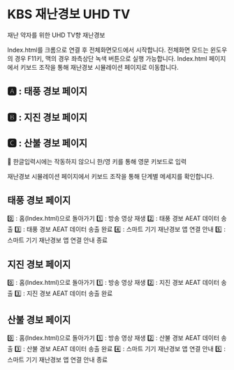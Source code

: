 # KBS 재난경보 UHD TV

재난 약자를 위한 UHD TV향 재난경보

Index.html를 크롬으로 연결 후 전체화면모드에서 시작합니다. 
전체화면 모드는 윈도우의 경우 F11키, 맥의 경우 좌측상단 녹색 버튼으로 실행 가능합니다. 
Index.html 페이지에서 키보드 조작을 통해 재난경보 시뮬레이션 페이지로 이동합니다.

## 🅰 : 태풍 경보 페이지
## 🅱 : 지진 경보 페이지
## 🅲 : 산불 경보 페이지

📌 한글입력시에는 작동하지 않으니 한/영 키를 통해 영문 키보드로 입력

재난경보 시뮬레이션 페이지에서 키보드 조작을 통해 단계별 메세지를 확인합니다. 

## 태풍 경보 페이지
0️⃣ : 홈(Index.html)으로 돌아가기
1️⃣ : 방송 영상 재생
2️⃣ : 태풍 경보 AEAT 데이터 송출
3️⃣ : 태풍 경보 AEAT 데이터 송출 완료
4️⃣ : 스마트 기기 재난경보 앱 연결 안내
5️⃣ : 스마트 기기 재난경보 앱 연결 안내 종료

## 지진 경보 페이지
0️⃣ : 홈(Index.html)으로 돌아가기
1️⃣ : 방송 영상 재생
2️⃣ : 지진 경보 AEAT 데이터 송출
3️⃣ : 지진 경보 AEAT 데이터 송출 완료

## 산불 경보 페이지
0️⃣ : 홈(Index.html)으로 돌아가기
1️⃣ : 방송 영상 재생
2️⃣ : 산불 경보 AEAT 데이터 송출
3️⃣ : 산불 경보 AEAT 데이터 송출 완료
4️⃣ : 스마트 기기 재난경보 앱 연결 안내
5️⃣ : 스마트 기기 재난경보 앱 연결 안내 종료
